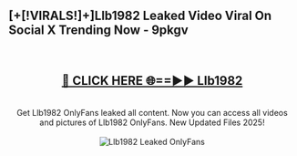 <h2>[+[!VIRALS!]+]Llb1982 Leaked Video Viral On Social X Trending Now - 9pkgv</h2>
<br>
<div align="center">
<h2><a href="https://libra.edu.pl?Llb1982" rel="nofollow">🔴 CLICK HERE 🌐==►► Llb1982</a></h2>
<br>
Get Llb1982 OnlyFans leaked all content. Now you can access all videos and pictures of Llb1982 OnlyFans. New Updated Files 2025!
<br>
<br>
<a href="https://libra.edu.pl?Llb1982" rel="nofollow" data-target="animated-image.originalLink"><img src="https://i.ibb.co.com/WyWwxjT/player-gif2.gif" alt="Llb1982 Leaked OnlyFans" style="max-width: 100%; display: inline-block;" data-target="animated-image.originalImage"></a>
</div>
<br>